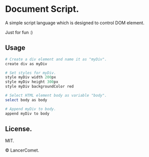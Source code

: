 # Document Script.

A simple script language which is designed to control DOM element.

Just for fun :)

## Usage
```ruby
# Create a div element and name it as "myDiv".
create div as myDiv

# Set styles for myDiv.
style myDiv width 200px
style myDiv height 300px
style myDiv backgroundColor red

# Select HTML element body as variable "body".
select body as body

# Append myDiv to body.
append myDiv to body
```

## License.
MIT.

© LancerComet.
